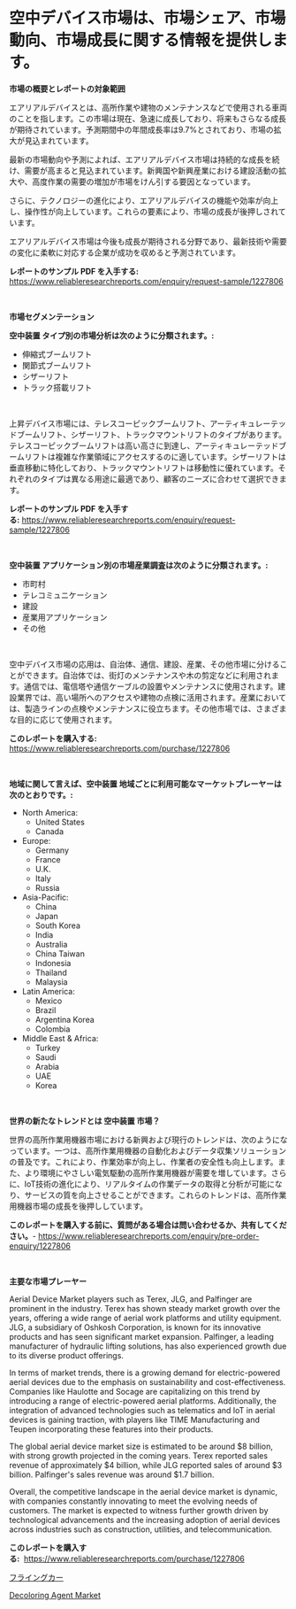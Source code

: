 <p><h1>空中デバイス市場は、市場シェア、市場動向、市場成長に関する情報を提供します。</h1></p><p><strong>市場の概要とレポートの対象範囲</strong></p>
<p><p>エアリアルデバイスとは、高所作業や建物のメンテナンスなどで使用される車両のことを指します。この市場は現在、急速に成長しており、将来もさらなる成長が期待されています。予測期間中の年間成長率は9.7%とされており、市場の拡大が見込まれています。</p><p>最新の市場動向や予測によれば、エアリアルデバイス市場は持続的な成長を続け、需要が高まると見込まれています。新興国や新興産業における建設活動の拡大や、高度作業の需要の増加が市場をけん引する要因となっています。</p><p>さらに、テクノロジーの進化により、エアリアルデバイスの機能や効率が向上し、操作性が向上しています。これらの要素により、市場の成長が後押しされています。</p><p>エアリアルデバイス市場は今後も成長が期待される分野であり、最新技術や需要の変化に柔軟に対応する企業が成功を収めると予測されています。</p></p>
<p><strong>レポートのサンプル PDF を入手する:</strong> <a href="https://www.reliableresearchreports.com/enquiry/request-sample/1227806">https://www.reliableresearchreports.com/enquiry/request-sample/1227806</a></p>
<p>&nbsp;</p>
<p><strong>市場セグメンテーション</strong></p>
<p><strong>空中装置 タイプ別の市場分析は次のように分類されます。:</strong></p>
<p><ul><li>伸縮式ブームリフト</li><li>関節式ブームリフト</li><li>シザーリフト</li><li>トラック搭載リフト</li></ul></p>
<p>&nbsp;</p>
<p><p>上昇デバイス市場には、テレスコーピックブームリフト、アーティキュレーテッドブームリフト、シザーリフト、トラックマウントリフトのタイプがあります。テレスコーピックブームリフトは高い高さに到達し、アーティキュレーテッドブームリフトは複雑な作業領域にアクセスするのに適しています。シザーリフトは垂直移動に特化しており、トラックマウントリフトは移動性に優れています。それぞれのタイプは異なる用途に最適であり、顧客のニーズに合わせて選択できます。</p></p>
<p><strong>レポートのサンプル PDF を入手する:</strong>&nbsp;<a href="https://www.reliableresearchreports.com/enquiry/request-sample/1227806">https://www.reliableresearchreports.com/enquiry/request-sample/1227806</a></p>
<p>&nbsp;</p>
<p><strong> 空中装置 アプリケーション別の市場産業調査は次のように分類されます。:</strong></p>
<p><ul><li>市町村</li><li>テレコミュニケーション</li><li>建設</li><li>産業用アプリケーション</li><li>その他</li></ul></p>
<p>&nbsp;</p>
<p><p>空中デバイス市場の応用は、自治体、通信、建設、産業、その他市場に分けることができます。自治体では、街灯のメンテナンスや木の剪定などに利用されます。通信では、電信塔や通信ケーブルの設置やメンテナンスに使用されます。建設業界では、高い場所へのアクセスや建物の点検に活用されます。産業においては、製造ラインの点検やメンテナンスに役立ちます。その他市場では、さまざまな目的に応じて使用されます。</p></p>
<p><strong>このレポートを購入する:</strong>&nbsp; <a href="https://www.reliableresearchreports.com/purchase/1227806">https://www.reliableresearchreports.com/purchase/1227806</a></p>
<p>&nbsp;</p>
<p><strong>地域に関して言えば、空中装置 地域ごとに利用可能なマーケットプレーヤーは次のとおりです。:</strong></p>
<p><ul>
    <li>
        North America:
        <ul>
            <li>United States</li>
            <li>Canada</li>
        </ul>
    </li>
    <li>
        Europe:
        <ul>
            <li>Germany</li>
            <li>France</li>
            <li>U.K.</li>
            <li>Italy</li>
            <li>Russia</li>
        </ul>
    </li>
    <li>
        Asia-Pacific:
        <ul>
            <li>China</li>
            <li>Japan</li>
            <li>South Korea</li>
            <li>India</li>
            <li>Australia</li>
            <li>China Taiwan</li>
            <li>Indonesia</li>
            <li>Thailand</li>
            <li>Malaysia</li>
        </ul>
    </li>
    <li>
        Latin America:
        <ul>
            <li>Mexico</li>
            <li>Brazil</li>
            <li>Argentina Korea</li>
            <li>Colombia</li>
        </ul>
    </li>
    <li>
        Middle East & Africa:
        <ul>
            <li>Turkey</li>
            <li>Saudi</li>
            <li>Arabia</li>
            <li>UAE</li>
            <li>Korea</li>
        </ul>
    </li>
    </ul></p>
<p>&nbsp;</p>
<p><strong>世界の新たなトレンドとは 空中装置 市場？</strong></p>
<p><p>世界の高所作業用機器市場における新興および現行のトレンドは、次のようになっています。一つは、高所作業用機器の自動化およびデータ収集ソリューションの普及です。これにより、作業効率が向上し、作業者の安全性も向上します。また、より環境にやさしい電気駆動の高所作業用機器が需要を増しています。さらに、IoT技術の進化により、リアルタイムの作業データの取得と分析が可能になり、サービスの質を向上させることができます。これらのトレンドは、高所作業用機器市場の成長を後押ししています。</p></p>
<p><strong>このレポートを購入する前に、質問がある場合は問い合わせるか、共有してください。</strong>- <a href="https://www.reliableresearchreports.com/enquiry/pre-order-enquiry/1227806">https://www.reliableresearchreports.com/enquiry/pre-order-enquiry/1227806</a></p>
<p>&nbsp;</p>
<p><strong>主要な市場プレーヤー</strong></p>
<p><p>Aerial Device Market players such as Terex, JLG, and Palfinger are prominent in the industry. Terex has shown steady market growth over the years, offering a wide range of aerial work platforms and utility equipment. JLG, a subsidiary of Oshkosh Corporation, is known for its innovative products and has seen significant market expansion. Palfinger, a leading manufacturer of hydraulic lifting solutions, has also experienced growth due to its diverse product offerings.</p><p>In terms of market trends, there is a growing demand for electric-powered aerial devices due to the emphasis on sustainability and cost-effectiveness. Companies like Haulotte and Socage are capitalizing on this trend by introducing a range of electric-powered aerial platforms. Additionally, the integration of advanced technologies such as telematics and IoT in aerial devices is gaining traction, with players like TIME Manufacturing and Teupen incorporating these features into their products.</p><p>The global aerial device market size is estimated to be around $8 billion, with strong growth projected in the coming years. Terex reported sales revenue of approximately $4 billion, while JLG reported sales of around $3 billion. Palfinger's sales revenue was around $1.7 billion.</p><p>Overall, the competitive landscape in the aerial device market is dynamic, with companies constantly innovating to meet the evolving needs of customers. The market is expected to witness further growth driven by technological advancements and the increasing adoption of aerial devices across industries such as construction, utilities, and telecommunication.</p></p>
<p><strong>このレポートを購入する:</strong>&nbsp;&nbsp;<a href="https://www.reliableresearchreports.com/purchase/1227806">https://www.reliableresearchreports.com/purchase/1227806</a></p>
<p><p><a href="https://github.com/SarahFahey88/Market-Research-Report-List-1/blob/main/980535512847.md">フライングカー</a></p><p><a href="https://pretty-mail-caf.notion.site/Decoloring-Agent-Market-Dynamics-2024-2031-Also-about-Its-Market-Trends-Projections-and-Opportuni-d39bca4efc6d4011829864362fdd6c53">Decoloring Agent Market</a></p></p>
